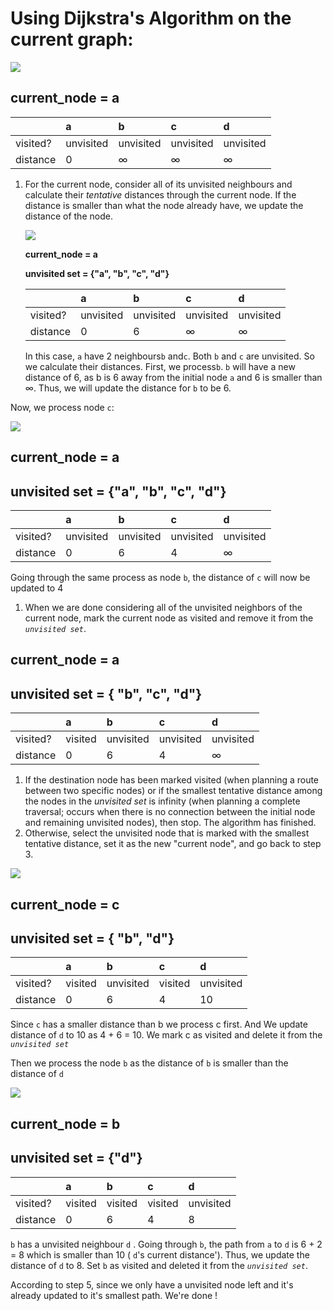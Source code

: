 # Using Dijkstra's Algorithm on the current graph:

![](https://tva1.sinaimg.cn/large/006tNbRwgy1gbkdvh64tlj313k0nqab4.jpg)

## current\_node = a

|  | a | b | c | d |
| :--- | :--- | :--- | :--- | :--- |
| visited? | unvisited | unvisited | unvisited | unvisited |
| distance | 0 | ∞ | ∞ | ∞ |

1. For the current node, consider all of its unvisited neighbours and calculate their _tentative_ distances through the current node. If the distance is smaller than what the node already have, we update the distance of the node.

   ![](https://tva1.sinaimg.cn/large/006tNbRwgy1gbke5oqga7j313s0ngjsg.jpg)

   **current\_node = a**

   **unvisited set = {"a", "b", "c", "d"}**

   |  | a | b | c | d |
   | :--- | :--- | :--- | :--- | :--- |
   | visited? | unvisited | unvisited | unvisited | unvisited |
   | distance | 0 | 6 | ∞ | ∞ |

   In this case, `a` have 2 neighbours`b` and`c`. Both `b` and `c` are unvisited. So we calculate their distances. First, we process`b`. `b` will have a new distance of 6, as b is 6 away from the initial node `a` and 6 is smaller than ∞. Thus, we will update the distance for `b` to be 6.

Now, we process node `c`:

![](https://tva1.sinaimg.cn/large/006tNbRwgy1gbke76w69xj31400ncdgw.jpg)

## current\_node = a

## unvisited set = {"a", "b", "c", "d"}

|  | a | b | c | d |
| :--- | :--- | :--- | :--- | :--- |
| visited? | unvisited | unvisited | unvisited | unvisited |
| distance | 0 | 6 | 4 | ∞ |

Going through the same process as node `b`, the distance of `c` will now be updated to 4

1. When we are done considering all of the unvisited neighbors of the current node, mark the current node as visited and remove it from the _`unvisited set`_.

## current\_node = a

## unvisited set = { "b", "c", "d"}

|  | a | b | c | d |
| :--- | :--- | :--- | :--- | :--- |
| visited? | visited | unvisited | unvisited | unvisited |
| distance | 0 | 6 | 4 | ∞ |

1. If the destination node has been marked visited \(when planning a route between two specific nodes\) or if the smallest tentative distance among the nodes in the _unvisited set_ is infinity \(when planning a complete traversal; occurs when there is no connection between the initial node and remaining unvisited nodes\), then stop. The algorithm has finished.
2. Otherwise, select the unvisited node that is marked with the smallest tentative distance, set it as the new "current node", and go back to step 3.

![](https://tva1.sinaimg.cn/large/006tNbRwgy1gbkeqgg0p7j31360n0jsf.jpg)

## current\_node = c

## unvisited set = { "b", "d"}

|  | a | b | c | d |
| :--- | :--- | :--- | :--- | :--- |
| visited? | visited | unvisited | visited | unvisited |
| distance | 0 | 6 | 4 | 10 |

Since `c` has a smaller distance than b we process c first. And We update distance of `d` to 10 as 4 + 6 = 10. We mark c as visited and delete it from the _`unvisited set`_

Then we process the node `b` as the distance of `b` is smaller than the distance of `d`

![](https://tva1.sinaimg.cn/large/006tNbRwgy1gbkevudfmkj31360o8dgv.jpg)

## current\_node = b

## unvisited set = {"d"}

|  | a | b | c | d |
| :--- | :--- | :--- | :--- | :--- |
| visited? | visited | visited | visited | unvisited |
| distance | 0 | 6 | 4 | 8 |

`b` has a unvisited neighbour `d` . Going through `b`, the path from `a` to `d` is 6 + 2 = 8 which is smaller than 10 \( `d`'s current distance'\). Thus, we update the distance of `d` to 8. Set `b` as visited and deleted it from the _`unvisited set`_.

According to step 5, since we only have a unvisited node left and it's already updated to it's smallest path. We're done !

